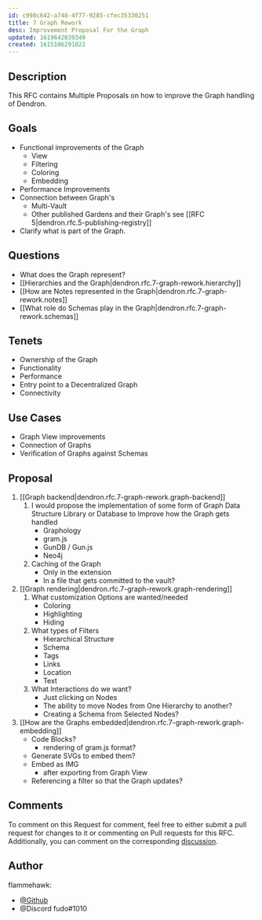 ```yaml
---
id: c998c642-a748-4f77-9285-cfec35330251
title: 7 Graph Rework
desc: Improvement Proposal For the Graph
updated: 1619642039349
created: 1615106291022
---
```


## Description

This RFC contains Multiple Proposals on how to improve the Graph handling of Dendron.

## Goals

-   Functional improvements of the Graph
    -   View
    -   Filtering
    -   Coloring
    -   Embedding
-   Performance Improvements
-   Connection between Graph's
    -   Multi-Vault
    -   Other published Gardens and their Graph's see [[RFC 5|dendron.rfc.5-publishing-registry]]
-   Clarify what is part of the Graph.

## Questions

-   What does the Graph represent?
-   [[Hierarchies and the Graph|dendron.rfc.7-graph-rework.hierarchy]]
-   [[How are Notes represented in the Graph|dendron.rfc.7-graph-rework.notes]]
-   [[What role do Schemas play in the Graph|dendron.rfc.7-graph-rework.schemas]]

## Tenets

-   Ownership of the Graph
-   Functionality
-   Performance
-   Entry point to a Decentralized Graph
-   Connectivity

## Use Cases

-   Graph View improvements
-   Connection of Graphs
-   Verification of Graphs against Schemas

## Proposal

1. [[Graph backend|dendron.rfc.7-graph-rework.graph-backend]]
    1. I would propose the implementation of some form of Graph Data Structure Library or Database to Improve how the Graph gets handled
        - Graphology
        - gram.js
        - GunDB / Gun.js
        - Neo4j
    2. Caching of the Graph
        - Only in the extension
        - In a file that gets committed to the vault?
2. [[Graph rendering|dendron.rfc.7-graph-rework.graph-rendering]]
    1. What customization Options are wanted/needed
        - Coloring
        - Highlighting
        - Hiding
    2. What types of Filters
        - Hierarchical Structure
        - Schema
        - Tags
        - Links
        - Location
        - Text
    3. What Interactions do we want?
        - Just clicking on Nodes
        - The ability to move Nodes from One Hierarchy to another?
        - Creating a Schema from Selected Nodes?
3. [[How are the Graphs embedded|dendron.rfc.7-graph-rework.graph-embedding]]
    - Code Blocks?
        - rendering of gram.js format?
    - Generate SVGs to embed them?
    - Embed as IMG
        - after exporting from Graph View
    - Referencing a filter so that the Graph updates?

## Comments

To comment on this Request for comment, feel free to either submit a pull request for changes to it or commenting on Pull requests for this RFC.
Additionally, you can comment on the corresponding [discussion](https://github.com/dendronhq/dendron/discussions/615).

## Author

flammehawk:

-   [@Github](https://github.com/flammehawk)
-   @Discord fudo#1010
